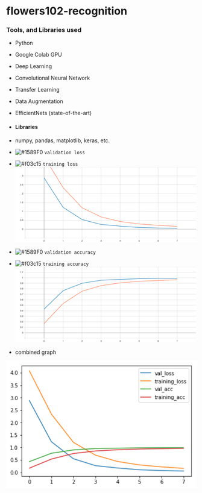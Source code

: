 # flowers102-recognition
### Tools, and Libraries used
- Python
- Google Colab GPU
- Deep Learning
- Convolutional Neural Network
- Transfer Learning
- Data Augmentation 
- EfficientNets (state-of-the-art)
- #### Libraries 
- numpy, pandas, matplotlib, keras, etc.

- ![#1589F0](https://placehold.it/15/1589F0/000000?text=+) `validation loss`
- ![#f03c15](https://placehold.it/15/f03c15/000000?text=+) `training loss`
![loss](logs/loss.svg)

- ![#1589F0](https://placehold.it/15/1589F0/000000?text=+) `validation accuracy`
- ![#f03c15](https://placehold.it/15/f03c15/000000?text=+) `training accuracy`
![acc](logs/acc.svg)

- combined graph

<img src="https://github.com/macabdul9/flowers102-recognition/blob/master/logs/index.png" align="left" width="1200">
